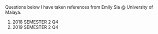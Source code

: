 Questions below I have taken references from Emily Sia @ University of Malaya.

1. 2018 SEMESTER 2 Q4
2. 2019 SEMESTER 2 Q4
